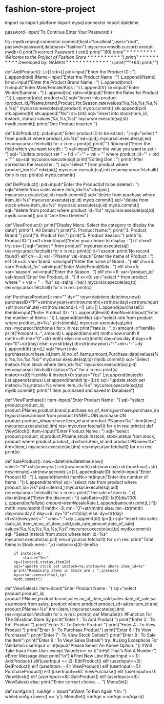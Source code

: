 # fashion-store-project
import os
import platform
import mysql.connector 
import datetime


password=input('To Continue Enter Your Password:')

try:
    mydb=mysql.connector.connect(host="localhost",user="root",
                                 passwd=password,database="fashion")
    mycursor=mydb.cursor()
except:
    mydb=0
    print('Incorrect Password')
    exit()
print("*"*80)
print("* * * * * * * * * * Welcome to the Project of Fashion Store * * * * * * * * * * ")
print("* * * * * * * * * * * Developed by: NAMAN  * * * * * * * * * * * * * ")
print("*"*80)
print("")                                               
 
def AddProduct():
    L=[]
    stk=[]
    pid=input("Enter the Product ID : ")
    L.append(pid)
    IName=input("Enter the Product Name : ") 
    L.append(IName)
    brnd=input("Enter the Product Brand Name : ")
    L.append(brnd)
    fr=input("Enter Male/Female/Kids : ")
    L.append(fr)
    sn=input("Enter Winter/Summer : ")
    L.append(sn)
    rate=int(input("Enter the Rates for Product :"))
    L.append(rate)
    product=(L)
    sql="Insert into product (product_id,PName,brand,Product_for,Season,rate)values(%s,%s,%s,%s,%s,%s)"
    mycursor.execute(sql,product)
    mydb.commit()
    stk.append(pid)
    stk.append(0)
    stk.append("No")
    st=(stk)
    sql="insert into stock(item_id, Instock, status) values(%s,%s,%s)"
    mycursor.execute(sql,st)
    mydb.commit()
    print("One Product inserted ") 

 
def EditProduct():
    pid=input("Enter product ID to be edited : ")
    sql="select * from product where product_id=%s"
    ed=(pid,)
    mycursor.execute(sql,ed)
    res=mycursor.fetchall()
    for x in res:
        print(x)
        print("")
        fld=input("Enter the field which you want to edit : ")
        val=input("Enter the value you want to set : ")
        sql="Update product set " + fld +"='" + val + "' where product_id='" + pid + "'"
        sq=sql
        mycursor.execute(sql)
        print("Editing Don : ")
        print("After correction the record is  : ")
        sql="select * from product where product_id=%s"
        ed=(pid,)
        mycursor.execute(sql,ed)
        res=mycursor.fetchall()
        for x in res:
            print(x)
            mydb.commit()
            
 
def DelProduct():
    pid=input("Enter the Product)id to be deleted : ")
    sql="delete from sales where item_id=%s"
    id=(pid,)
    mycursor.execute(sql,id)
    mydb.commit()
    sql="delete from purchase where item_id=%s"
    mycursor.execute(sql,id)
    mydb.commit()
    sql="delete from stock where item_id=%s"
    mycursor.execute(sql,id)
    mydb.commit()
    sql="delete from product where product_id=%s"
    mycursor.execute(sql,id)
    mydb.commit()
    print("One Item Deleted") 
 
def ViewProduct():
    print("Display Menu: Select the category to display the data")
    print("1. All Details")
    print("2. Product Name:")
    print("3. Product Brand:")
    print("4. Product For:")
    print("5. Product Season:")
    print("6. Product ID:")
    x=0
    ch=int(input("Enter your choice to display : "))
    if ch==1:
        try:
            csv=[]
            sql="select * from product"
            mycursor.execute(sql)
            res=mycursor.fetchall()
            for x in res:
                print(x)
                x=1
        except:
            print('No record found')
    elif ch==2:
        var='PName'
        val=input("Enter the name of Product : ")
    elif ch==3:
        var='brand'
        val=input("Enter the name of Brand : ")
    elif ch==4:
        var='Product_for'
        val=input("Enter Male/Femal/Kids : ")
    elif ch==5:
        var='season'
        val=input("Enter the Season : ")
    elif ch==6:
        var='product_id'
        val=input("Enter the Product_id : ")
    if x==0:
        sql="select * from product where " + var + " = %s"
        sq=sql
        tp=(val,)
        mycursor.execute(sq,tp)
        res=mycursor.fetchall()
        for x in res:
            print(x)               
 
 
def PurchaseProduct():
    mn=""
    dy=""
    now=datetime.datetime.now()
    purchaseID="P"+str(now.year)+str(now.month)+str(now.day)+str(now.hour)+str(now.minute)+str(now.second)
    L=[]
    Lst=[]
    L.append(purchaseID)
    itemId=input("Enter Product ID : ")
    L.append(itemId)
    itemNo=int(input("Enter the number of Items : "))
    L.append(itemNo)
    sql="select rate from product where product_id=%s"
    pid=(itemId,)
    mycursor.execute(sql,pid)
    res=mycursor.fetchone()
    for x in res:
        print("rate is : ", x)
        amount=x*itemNo
        print("Amount is :", amount)
        L.append(amount)
        mnth=now.month
        if mnth<=9:
            mn="0"+str(mnth)
        else:
            mn=str(mnth)
        day=now.day
        if day<=9:
            dy="0"+str(day)
        else:
            dy=str(day)
        dt=str(now.year)+"-"+mn+"-"+dy
        L.append(dt)
        tp=(L)
        sql="insert into purchase(purchase_id,item_id,no_of_items,amount,Purchase_date)values(%s,%s,%s,%s,%s)"
        mycursor.execute(sql,tp)
        mydb.commit()
        sql="Select Instock from stock where item_id=%s"
        mycursor.execute(sql,pid)
        res=mycursor.fetchall()
        status="No"
        for x in res:
            print(x)
        instock=x[0]+itemNo
        if instock>0:
            status="Yes"
        Lst.append(instock)
        Lst.append(status)
        Lst.append(itemId)
        tp=(Lst)
        sql="update stock set instock=%s,status=%s where item_id=%s"
        mycursor.execute(sql,tp)
        mydb.commit()
        print("1 Item purchased and saved in Database")
                    
 
def ViewPurchase():
    item=input("Enter Product Name : ")
    sql="select product.product_id, product.PName,product.brand,purchase.no_of_items,purchase.purchase_date,purchase.amount from product INNER JOIN purchase ON product.product_id=purchase.item_id and product.PName=%s"
    itm=(item,)
    mycursor.execute(sql,itm)
    res=mycursor.fetchall()
    for x in res:
        print(x)
def ViewStock():
    item=input("Enter Product Name : ")
    sql="select product.product_id,product.PName,stock.Instock, stock.status from stock, product where product.product_id=stock.item_id and product.PName=%s"
    itm=(item,)
    mycursor.execute(sql,itm)
    res=mycursor.fetchall()
    for x in res:
        print(x)
                

def SaleProduct():
    now=datetime.datetime.now()
    saleID="S"+str(now.year)+str(now.month)+str(now.day)+str(now.hour)+str(now.minute)+str(now.second)
    L=[]
    L.append(saleID)
    itemId=input("Enter Product ID : ")
    L.append(itemId)
    itemNo=int(input("Enter the number of Items : "))
    L.append(itemNo)
    sql="select rate from product where product_id=%s"
    pid=(itemId,)
    mycursor.execute(sql,pid)
    res=mycursor.fetchall()
    for x in res:
        print("The rate of item is :",x)
        dis=int(input("Enter the discount : "))
        saleRate=x[0]-(x[0]*dis/100)
        L.append(saleRate)
        amount=itemNo*saleRate
        L.append(amount)
        print(L[-1])
        mnth=now.month
        if mnth<=9:
            mn="0"+str(mnth)
        else:
            mn=str(mnth)
        day=now.day
        if day<=9:
            dy="0"+str(day)
        else:
            dy=str(day)
        dt=str(now.year)+"-"+mn+"-"+dy
        L.append(dt)
        tp=(L)
        sql="insert into sales (sale_id, item_id,no_of_item_sold,sale_rate,amount,date_of_sale) values(%s,%s,%s,%s,%s,%s)"
        mycursor.execute(sql,tp)
        mydb.commit()
        sql="Select Instock from stock where item_id=%s"
        mycursor.execute(sql,pid)
        res=mycursor.fetchall()
        for x in res:
            print("Total Items in Stock were : ",x)
        instock=x[0]-itemNo
                             
        if instock>0:
            status="Yes"
        tp=(instock,status,itemId)
        sql="update stock set instock=%s,status=%s where item_id=%s"
        print("Remaining Items in Stock are : ",instock)
        mycursor.execute(sql,tp)
        mydb.commit()
def ViewSales():
    item=input("Enter Product Name : ")
    sql="select product.product_id, product.PName,product.brand,sales.no_of_item_sold,sales.date_of_sale,sales.amount from sales, product where product.product_id=sales.item_id and product.PName=%s"
    itm=(item,)
    mycursor.execute(sql,itm)
    res=mycursor.fetchall()
    for x in res:
        print(x)
def MenuSet():  #Function For The SFashion Store Sy
    print("Enter 1 : To Add Product ")
    print("Enter 2 : To Edit Product ")
    print("Enter 3 : To Delete Product ")
    print("Enter 4 : To View Product ")
    print("Enter 5 : To Purchase Product")
    print("Enter 6 : To View Purchases")
    print("Enter 7 : To View Stock Detials")
    print("Enter 8 : To Sale the item")
    print("Enter 9 : To View Sales Detials")
    try:                #Using Exceptions For Validation
        userInput = int(input("Please Select An Above Option: ")) #Will Take Input From User
    except ValueError:
            exit("\nHy! That's Not A Number") #Error Message
    else:
        print("\n") #Print New Line
        if(userInput == 1):
            AddProduct()
        elif(userInput == 2):
            EditProduct()
        elif (userInput==3):
            DelProduct()
        elif (userInput==4):
            ViewProduct()
        elif (userInput==5):
             PurchaseProduct()
        elif (userInput==6):
            ViewPurchase()
        elif (userInput==7):
            ViewStock()
        elif (userInput==8):
            SaleProduct()
        elif (userInput==9):
            ViewSales()
        else:
            print("Enter correct choice. . .  ")
MenuSet()

            
def runAgain():
    runAgn = input("\nWant To Run Again Y/n: ")
    while(runAgn.lower() == 'y'):
        MenuSet()
        runAgn = runAgn
runAgain()               
